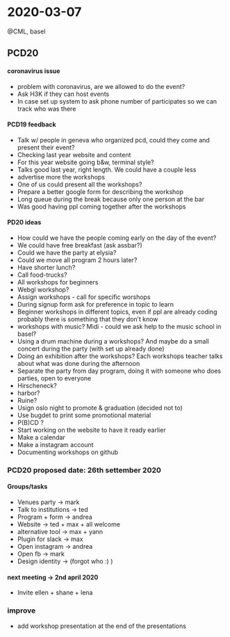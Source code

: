 # 2020-03-07

@CML, basel

## PCD20

#### coronavirus issue
* problem with coronavirus, are we allowed to do the event?
* Ask H3K if they can host events
* In case set up system to ask phone number of participates so we can track who was there

#### PCD19 feedback
* Talk w/ people in geneva who organized pcd, could they come and present their event?
* Checking last year website and content
* For this year website going b&w, terminal style?
* Talks good last year, right length. We could have a couple less
* advertise more the workshops
* One of us could present all the workshops?
* Prepare a better google form for describing the workshop
* Long queue during the break because only one person at the bar
* Was good having ppl coming together after the workshops

#### PD20 ideas
* How could we have the people coming early on the day of the event?
* We could have free breakfast (ask assbar?)
* Could we have the party at elysia?
* Could we move all program 2 hours later?
* Have shorter lunch?
* Call food-trucks?
* All workshops for beginners
* Webgl workshop?
* Assign workshops - call for specific worshops
* During signup form ask for preference in topic to learn
* Beginner workshops in different topics, even if ppl are already coding probably there is something that they don’t know
* workshops with music? Midi - could we ask help to the music school in basel?
* Using a drum machine during a workshops? And maybe do a small concert during the party (with set up already done)
* Doing an exhibition after the workshops? Each workshops teacher talks about what was done during the afternoon
* Separate the party from day program, doing it with someone who does parties, open to everyone
* Hirscheneck?
* harbor?
* Ruine?
* Usign oslo night to promote & graduation (decided not to)
* Use bugdet to print some promotional material
* P(B)CD ?
* Start working on the website to have it ready earlier
* Make a calendar
* Make a instagram account
* Documenting workshops on github

### PCD20 proposed date: 26th settember 2020

#### Groups/tasks
* Venues party → mark
* Talk to institutions → ted
* Program + form → andrea
* Website → ted + max + all welcome
* alternative tool → max + yann 
* Plugin for slack → max
* Open instagram → andrea
* Open fb → mark
* Design identity → (forgot who :) )

#### next meeting → 2nd april 2020
* Invite ellen + shane + lena

### improve

* add workshop presentation at the end of the presentations


